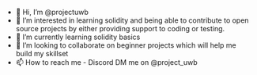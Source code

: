 - 👋 Hi, I’m @projectuwb
- 👀 I’m interested in learning solidity and being able to contribute to open source projects by either providing support to coding or testing.
- 🌱 I’m currently learning solidity basics
- 💞️ I’m looking to collaborate on beginner projects which will help me build my skillset
- 📫 How to reach me - Discord DM me on @project_uwb

<!---
projectuwb/projectuwb is a ✨ special ✨ repository because its `README.md` (this file) appears on your GitHub profile.
You can click the Preview link to take a look at your changes.
--->
